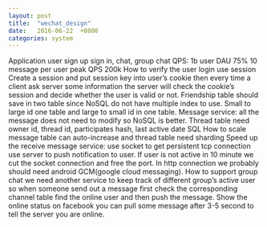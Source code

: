 ```yaml
---
layout: post
title:  "wechat_design"
date:   2016-06-22  +0800
categories: system
---
```

Application user sign up sign in, chat, group chat
QPS: 1b user DAU 75% 10 message per user peak QPS 200k
How to verify the user login use session 
Create a session and put session key into user’s cookie then every time a client ask server some information the server will check the cookie’s session and decide whether the user is valid or not.
Friendship table should save in two table since NoSQL do not have multiple index to use. Small to large id one table and large to small id in one table. 
Message service: all the message does not need to modify so NoSQL is better. 
Thread table need owner id, thread id, participates hash, last active date SQL
How to scale message table can auto-increase and thread table need sharding
Speed up the receive message service: use socket to get persistent tcp connection use server to push notification to user. If user is not active in 10 minute we cut the socket connection and free the port. In http connection we probably should need android GCM(google cloud messaging). 
How to support group chat we need another service to keep track of different group’s active user so when someone send out a message first check the corresponding channel table find the online user and then push the message.
Show the online status on facebook you can pull some message after 3-5 second to tell the server you are online.


[wechat]: http://www.infoq.com/cn/articles/the-road-of-the-growth-weixin-background
[whatsapp]:   http://highscalability.com/blog/2014/2/26/the-whatsapp-architecture-facebook-bought-for-19-billion.html
